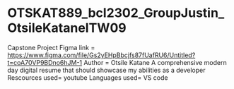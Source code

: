 # OTSKAT889_bcl2302_GroupJustin_OtsileKataneITW09
Capstone Project
Figma link = https://www.figma.com/file/Gs2yEHpBbcjfs87fUafRU6/Untitled?t=coA70VP9BDno6hJM-1
Author = Otsile Katane
A comprehensive modern day digital resume that should showcase my abilities as a developer
Rescources used= youtube
Languages used= VS code